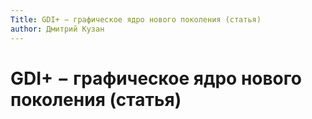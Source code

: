 ```yaml
---
Title: GDI+ − графическое ядро нового поколения (статья)
author: Дмитрий Кузан
---
```



GDI+ − графическое ядро нового поколения (статья)
=================================================

<!-- TOC -->
